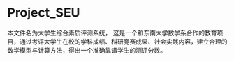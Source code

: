 # Project_SEU
本文件名为大学生综合素质评测系统，
这是一个和东南大学数学系合作的教育项目，通过考评大学生在校的学科成绩、科研竞赛成果、社会实践内容，建立合理的数学模型与计算方法，得出一个准确靠谱学生的测评分数。
